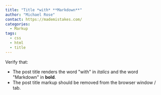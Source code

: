 ```yaml
---
title: "Title *with* **Markdown**"
author: "Michael Rose"
contact: https://mademistakes.com/
categories:
  - Markup
tags:
  - css
  - html
  - title
---
```


Verify that:

* The post title renders the word "with" in *italics* and the word "Markdown" in **bold**.
* The post title markup should be removed from the browser window / tab.
